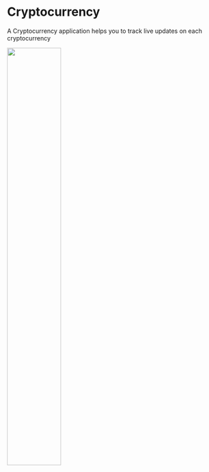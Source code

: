 # Cryptocurrency
A Cryptocurrency application helps you to track live updates on each cryptocurrency

<img src="https://ibb.co/vhcvSc8" width="50%"/>
